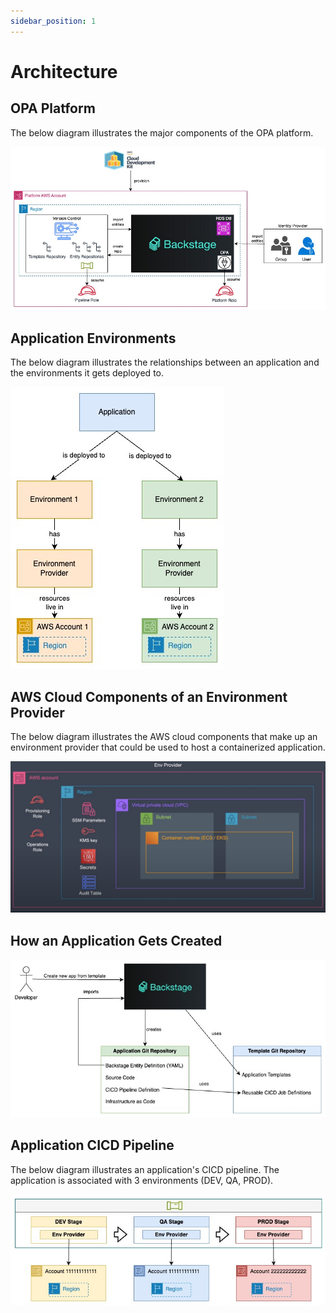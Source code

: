 ```yaml
---
sidebar_position: 1
---
```


# Architecture

## OPA Platform

The below diagram illustrates the major components of the OPA platform.

![Website_Architecture_OPA_Platform.jpg](/img/diagrams/Website_Architecture_OPA_Platform.jpg)

## Application Environments

The below diagram illustrates the relationships between an application and the environments it gets deployed to.

![Website_App_Environments.jpg](/img/diagrams/Website_App_Environments.jpg)

## AWS Cloud Components of an Environment Provider

The below diagram illustrates the AWS cloud components that make up an environment provider that could be used to host a containerized application.

![EnvironmentProviderComponents.png](/img/diagrams/EnvironmentProviderComponents.png)

## How an Application Gets Created

![Website_How_An_Opa_App_Gets_Created.jpg](/img/diagrams/Website_How_An_Opa_App_Gets_Created.jpg)

## Application CICD Pipeline

The below diagram illustrates an application's CICD pipeline. The application is associated with 3 environments (DEV, QA, PROD).

![CICD_With_AWS.jpg](/img/diagrams/CICD_With_AWS.jpg)
